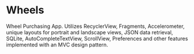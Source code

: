 # Wheels
Wheel Purchasing App. Utilizes RecyclerView, Fragments, Accelerometer, unique layouts for portrait and landscape views, JSON data retrieval, SQLite, AutoCompleteTextView, ScrollView, Preferences and other features implemented with an MVC design pattern.

